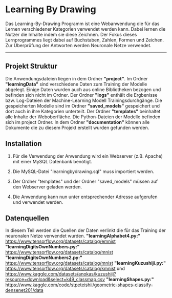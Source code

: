 # Learning By Drawing
Das Learning-By-Drawing Programm ist eine Webanwendung die für das Lernen verschiedener Kategorien verwendet werden kann. Dabei lernen die Nutzer die Inhalte indem sie diese Zeichnen. Der Fokus dieses Lernprogrammes liegt dabei auf Buchstaben, Zahlen, Formen und Zeichen. Zur Überprüfung der Antworten werden Neuronale Netze verwendet.

***

## Projekt Struktur

Die Anwendungsdateien liegen in dem Ordner **"project"**. 
Im Ordner **"learningData"** sind verschiedene Daten zum Training der Modelle abgelegt. Einige Daten wurden auch aus online Bibliotheken bezogen und befinden sich nicht im Ordner. 
Der Ordner **"logs"** enthält die Ergbenisse bzw. Log-Dateien der Machine-Learning Modell Trainingsdurchgänge.
Die gespeicherten Modelle sind im Ordner **"saved_models"** gespeichert und dort auch in ihre Kategorien unterteilt.
Der Ordner **"templates"** beinhaltet alle Inhalte der Weboberfläche.
Die Python-Dateien der Modelle befinden sich im project Ordner. 
In dem Ordner **"documentation"** können alle Dokumente die zu diesem Projekt erstellt wurden gefunden werden.

## Installation 

1. Für die Verwendung der Anwendung wird ein Webserver (z.B. Apache) mit einer MySQL Datenbank benötigt.

2. Die MySQL-Datei "learningbydrawing.sql" muss importiert werden.

3. Der Ordner "templates" und der Ordner "saved_models" müssen auf den Webserver geladen werden.

4. Die Anwendung kann nun unter entsprechender Adresse aufgerufen und verwendet werden.

## Datenquellen

In diesem Teil werden die Quellen der Daten verlinkt die für das Training der neuronalen Netze verwendet wurden.
**"learningAlphabet4.py:"** https://www.tensorflow.org/datasets/catalog/emnist
**"learningDigitsOwnNumbers.py:"** https://www.tensorflow.org/datasets/catalog/mnist
**"learningDigitsOwnNumbers2.py:"** https://www.tensorflow.org/datasets/catalog/mnist
**"learningKuzushiji.py:"** https://www.tensorflow.org/datasets/catalog/kmnist und https://www.kaggle.com/datasets/anokas/kuzushiji?resource=download&select=k49_classmap.csv
**"learningShapes.py:"** https://www.kaggle.com/code/stpeteishii/geometric-shapes-classify-densenet201/data